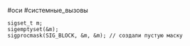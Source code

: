 #оси #системные_вызовы 
```
sigset_t m;
sigemptyset(&m);
sigprocmask(SIG_BLOCK, &m, &m); // создали пустую маску
```